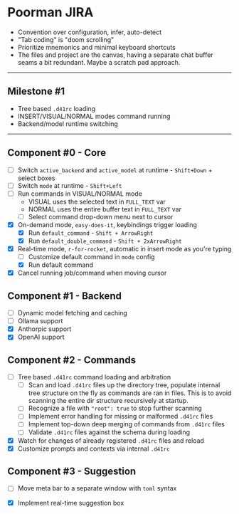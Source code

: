 # Poorman JIRA

- Convention over configuration, infer, auto-detect
- "Tab coding" is "doom scrolling"
- Prioritize mnemonics and minimal keyboard shortcuts
- The files and project are the canvas, having a separate chat buffer seams
  a bit redundant. Maybe a scratch pad approach.

---

## Milestone #1

- Tree based `.d41rc` loading
- INSERT/VISUAL/NORMAL modes command running
- Backend/model runtime switching

---

## Component #0 - Core

- [ ] Switch `active_backend` and `active_model` at runtime - `Shift+Down` + select boxes
- [ ] Switch `mode` at runtime - `Shift+Left`
- [ ] Run commands in VISUAL/NORMAL mode
    - VISUAL uses the selected text in `FULL_TEXT` var
    - NORMAL uses the entire buffer text in `FULL_TEXT` var
    - [ ] Select command drop-down menu next to cursor
- [x] On-demand mode, `easy-does-it`, keybindings trigger loading
    - [x] Run `default_command` - `Shift + ArrowRight`
    - [x] Run `default_double_command` - `Shift + 2xArrowRight`
- [x] Real-time mode, `r-for-rocket`, automatic in insert mode as you're typing
    - [ ] Customize default command in `mode` config
    - [x] Run default command
- [x] Cancel running job/command when moving cursor

## Component #1 - Backend

- [ ] Dynamic model fetching and caching
- [ ] Ollama support 
- [x] Anthorpic support
- [x] OpenAI support

## Component #2 - Commands

- [ ] Tree based `.d41rc` command loading and arbitration
    - [ ] Scan and load `.d41rc` files up the directory tree, populate internal
      tree structure on the fly as commands are ran in files. This is to avoid
      scanning the entire dir structure recursively at startup.
    - [ ] Recognize a file with `"root": true` to stop further scanning
    - [ ] Implement error handling for missing or malformed `.d41rc` files
    - [ ] Implement top-down deep merging of commands from `.d41rc` files
    - [ ] Validate `.d41rc` files against the schema during loading
- [x] Watch for changes of already registered `.d41rc` files and reload
- [x] Customize prompts and contexts via internal `.d41rc`

## Component #3 - Suggestion

- [ ] Move meta bar to a separate window with `toml` syntax 
- [x] Implement real-time suggestion box

